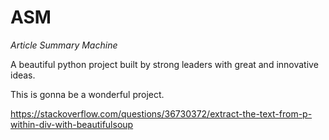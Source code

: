 # ASM

_Article Summary Machine_

A beautiful python project built by strong leaders with great and innovative ideas.

This is gonna be a wonderful project.

https://stackoverflow.com/questions/36730372/extract-the-text-from-p-within-div-with-beautifulsoup
